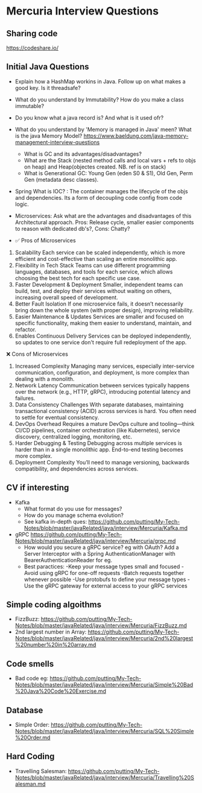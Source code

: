 # Mercuria Interview Questions

## Sharing code
https://codeshare.io/

## Initial Java Questions
- Explain how a HashMap workins in Java. Follow up on what makes a good key. Is it threadsafe?
- What do you understand by Immutability? How do you make a class immutable?
- Do you know what a java record is? And what is it used ofr?
- What do you understand by 'Memory is managed in Java' meen? What is the java Memory Model? https://www.baeldung.com/java-memory-management-interview-questions
  - What is GC and its advantages/disadvantages?
  - What are the Stack (nested method calls and local vars + refs to objs on heap) and Heap(objectes created. NB. ref is on stack)
  - What is Generational GC: Young Gen (eden S0 & S1), Old Gen, Perm Gen (metadata desc classes).
- Spring What is IOC? : The container manages the lifecycle of the objs and dependencies. Its a form of decoupling code config from code logic.
- Microservices: Ask what are the advantages and disadvantages of this Architectural approach. Pros: Release cycle, smaller easier components to reason with dedicated db's?, Cons: Chatty?

- ✅ Pros of Microservices

1. Scalability
    Each service can be scaled independently, which is more efficient and cost-effective than scaling an entire monolithic app.
2. Flexibility in Tech Stack
    Teams can use different programming languages, databases, and tools for each service, which allows choosing the best tech for each specific use case.
3. Faster Development & Deployment
    Smaller, independent teams can build, test, and deploy their services without waiting on others, increasing overall speed of development.
4. Better Fault Isolation
    If one microservice fails, it doesn’t necessarily bring down the whole system (with proper design), improving reliability.
5. Easier Maintenance & Updates
    Services are smaller and focused on specific functionality, making them easier to understand, maintain, and refactor.
6. Enables Continuous Delivery
    Services can be deployed independently, so updates to one service don't require full redeployment of the app.

❌ Cons of Microservices

1. Increased Complexity
    Managing many services, especially inter-service communication, configuration, and deployment, is more complex than dealing with a monolith.
2. Network Latency
    Communication between services typically happens over the network (e.g., HTTP, gRPC), introducing potential latency and failures.
3. Data Consistency Challenges
    With separate databases, maintaining transactional consistency (ACID) across services is hard. You often need to settle for eventual consistency.
4. DevOps Overhead
    Requires a mature DevOps culture and tooling—think CI/CD pipelines, container orchestration (like Kubernetes), service discovery, centralized logging, monitoring, etc.
5. Harder Debugging & Testing
    Debugging across multiple services is harder than in a single monolithic app. End-to-end testing becomes more complex.
6. Deployment Complexity
    You’ll need to manage versioning, backwards compatibility, and dependencies across services.

## CV if interesting
- Kafka
  - What format do you use for messages?
  - How do you manage schema evolution?
  - See kafka in-depth ques: https://github.com/putting/My-Tech-Notes/blob/master/javaRelated/java/interview/Mercuria/Kafka.md
- gRPC https://github.com/putting/My-Tech-Notes/blob/master/javaRelated/java/interview/Mercuria/grpc.md
  - How would you secure a gRPC service? eg with OAuth? Add a Server Interceptor with a Spring AuthenticationManager with BearerAuthenticationReader for eg.
  - Best paractices:
    -Keep your message types small and focused
    -Avoid using gRPC for one-off requests
    -Batch requests together whenever possible
    -Use protobufs to define your message types
    -Use the gRPC gateway for external access to your gRPC services

## Simple coding algoithms
- FizzBuzz: https://github.com/putting/My-Tech-Notes/blob/master/javaRelated/java/interview/Mercuria/FizzBuzz.md
- 2nd largest number in Array: https://github.com/putting/My-Tech-Notes/blob/master/javaRelated/java/interview/Mercuria/2nd%20largest%20number%20in%20array.md

## Code smells 
- Bad code eg: https://github.com/putting/My-Tech-Notes/blob/master/javaRelated/java/interview/Mercuria/Simple%20Bad%20Java%20Code%20Exercise.md

## Database 
- Simple Order: https://github.com/putting/My-Tech-Notes/blob/master/javaRelated/java/interview/Mercuria/SQL%20Simple%20Order.md


## Hard Coding
- Travelling Salesman: https://github.com/putting/My-Tech-Notes/blob/master/javaRelated/java/interview/Mercuria/Travelling%20Salesman.md
